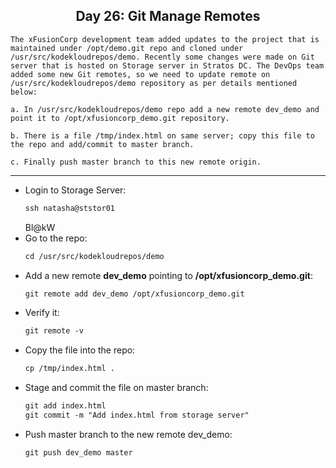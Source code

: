 ## <center> Day 26: Git Manage Remotes

```
The xFusionCorp development team added updates to the project that is maintained under /opt/demo.git repo and cloned under /usr/src/kodekloudrepos/demo. Recently some changes were made on Git server that is hosted on Storage server in Stratos DC. The DevOps team added some new Git remotes, so we need to update remote on /usr/src/kodekloudrepos/demo repository as per details mentioned below:

a. In /usr/src/kodekloudrepos/demo repo add a new remote dev_demo and point it to /opt/xfusioncorp_demo.git repository.

b. There is a file /tmp/index.html on same server; copy this file to the repo and add/commit to master branch.

c. Finally push master branch to this new remote origin.
```

---

- Login to Storage Server:
    ```apache
    ssh natasha@ststor01
    ```
    Bl@kW
- Go to the repo:
    ```apache
    cd /usr/src/kodekloudrepos/demo
    ```
- Add a new remote **dev_demo** pointing to **/opt/xfusioncorp_demo.git**:
    ```apache
    git remote add dev_demo /opt/xfusioncorp_demo.git
    ```
- Verify it:
    ```apache
    git remote -v
    ```
- Copy the file into the repo:
    ```apache
    cp /tmp/index.html .
    ```
- Stage and commit the file on master branch:
    ```apache
    git add index.html
    git commit -m "Add index.html from storage server"
    ```
- Push master branch to the new remote dev_demo:
    ```apache
    git push dev_demo master
    ```
